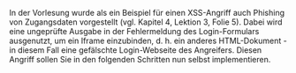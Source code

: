 In der Vorlesung wurde als ein Beispiel für einen XSS-Angriff auch Phishing von Zugangsdaten vorgestellt 
(vgl. Kapitel 4, Lektion 3, Folie 5).
Dabei wird eine ungeprüfte Ausgabe in der Fehlermeldung des Login-Formulars ausgenutzt, um ein Iframe einzubinden, 
d. h. ein anderes HTML-Dokument - in diesem Fall eine gefälschte Login-Webseite des Angreifers.
Diesen Angriff sollen Sie in den folgenden Schritten nun selbst implementieren.